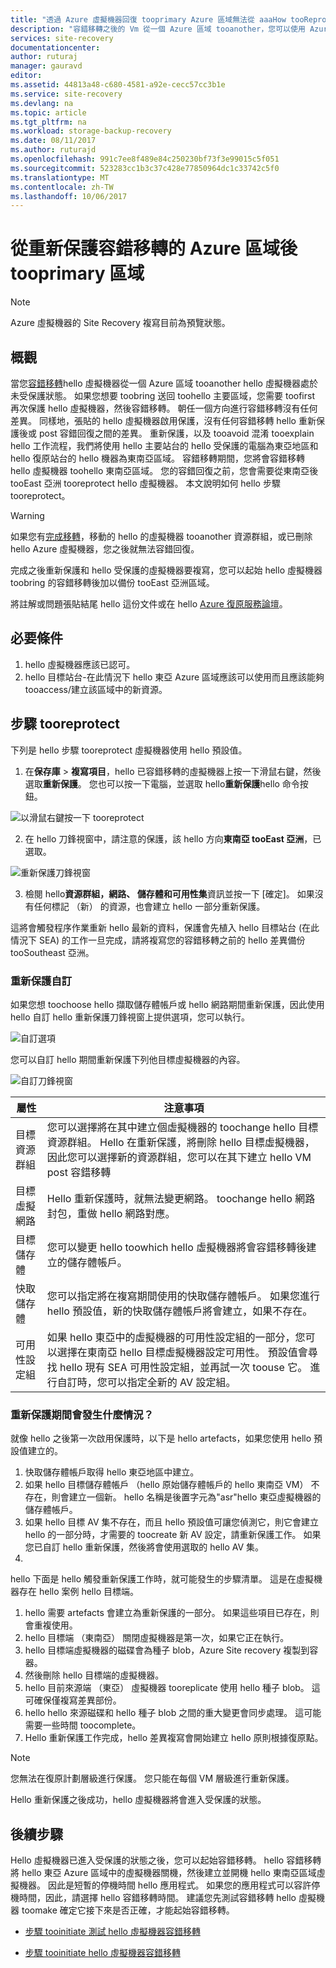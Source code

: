 ```yaml
---
title: "透過 Azure 虛擬機器回復 tooprimary Azure 區域無法從 aaaHow tooReprotect |Microsoft 文件"
description: "容錯移轉之後的 Vm 從一個 Azure 區域 tooanother，您可以使用 Azure Site Recovery tooprotect hello 機器反方向。 深入了解如何 hello 步驟 toodo 的容錯移轉之前重新保護。"
services: site-recovery
documentationcenter: 
author: ruturaj
manager: gauravd
editor: 
ms.assetid: 44813a48-c680-4581-a92e-cecc57cc3b1e
ms.service: site-recovery
ms.devlang: na
ms.topic: article
ms.tgt_pltfrm: na
ms.workload: storage-backup-recovery
ms.date: 08/11/2017
ms.author: ruturajd
ms.openlocfilehash: 991c7ee8f489e84c250230bf73f3e99015c5f051
ms.sourcegitcommit: 523283cc1b3c37c428e77850964dc1c33742c5f0
ms.translationtype: MT
ms.contentlocale: zh-TW
ms.lasthandoff: 10/06/2017
---
```

# <a name="reprotect-from-failed-over-azure-region-back-tooprimary-region"></a>從重新保護容錯移轉的 Azure 區域後 tooprimary 區域



>[!NOTE]
>
> Azure 虛擬機器的 Site Recovery 複寫目前為預覽狀態。


## <a name="overview"></a>概觀
當您[容錯移轉](site-recovery-failover.md)hello 虛擬機器從一個 Azure 區域 tooanother hello 虛擬機器處於未受保護狀態。 如果您想要 toobring 送回 toohello 主要區域，您需要 toofirst 再次保護 hello 虛擬機器，然後容錯移轉。 朝任一個方向進行容錯移轉沒有任何差異。 同樣地，張貼的 hello 虛擬機器啟用保護，沒有任何容錯移轉 hello 重新保護後或 post 容錯回復之間的差異。
重新保護，以及 tooavoid 混淆 tooexplain hello 工作流程，我們將使用 hello 主要站台的 hello 受保護的電腦為東亞地區和 hello 復原站台的 hello 機器為東南亞區域。 容錯移轉期間，您將會容錯移轉 hello 虛擬機器 toohello 東南亞區域。 您的容錯回復之前，您會需要從東南亞後 tooEast 亞洲 tooreprotect hello 虛擬機器。 本文說明如何 hello 步驟 tooreprotect。

> [!WARNING]
> 如果您有[完成移轉](site-recovery-migrate-to-azure.md#what-do-we-mean-by-migration)，移動的 hello 的虛擬機器 tooanother 資源群組，或已刪除 hello Azure 虛擬機器，您之後就無法容錯回復。

完成之後重新保護和 hello 受保護的虛擬機器要複寫，您可以起始 hello 虛擬機器 toobring 的容錯移轉後加以備份 tooEast 亞洲區域。

將註解或問題張貼結尾 hello 這份文件或在 hello [Azure 復原服務論壇](https://social.msdn.microsoft.com/forums/azure/home?forum=hypervrecovmgr)。

## <a name="prerequisites"></a>必要條件
1. hello 虛擬機器應該已認可。
2. hello 目標站台-在此情況下 hello 東亞 Azure 區域應該可以使用而且應該能夠 tooaccess/建立該區域中的新資源。

## <a name="steps-tooreprotect"></a>步驟 tooreprotect

下列是 hello 步驟 tooreprotect 虛擬機器使用 hello 預設值。

1. 在**保存庫** > **複寫項目**，hello 已容錯移轉的虛擬機器上按一下滑鼠右鍵，然後選取**重新保護**。 您也可以按一下電腦，並選取 hello**重新保護**hello 命令按鈕。

![以滑鼠右鍵按一下 tooreprotect](./media/site-recovery-how-to-reprotect-azure-to-azure/reprotect.png)

2. 在 hello 刀鋒視窗中，請注意的保護，該 hello 方向**東南亞 tooEast 亞洲**，已選取。

![重新保護刀鋒視窗](./media/site-recovery-how-to-reprotect-azure-to-azure/reprotectblade.png)

3. 檢閱 hello**資源群組，網路、 儲存體和可用性集**資訊並按一下 [確定]。 如果沒有任何標記 （新） 的資源，也會建立 hello 一部分重新保護。

這將會觸發程序作業重新 hello 最新的資料，保護會先植入 hello 目標站台 (在此情況下 SEA) 的工作一旦完成，請將複寫您的容錯移轉之前的 hello 差異備份 tooSoutheast 亞洲。

### <a name="reprotect-customization"></a>重新保護自訂
如果您想 toochoose hello 擷取儲存體帳戶或 hello 網路期間重新保護，因此使用 hello 自訂 hello 重新保護刀鋒視窗上提供選項，您可以執行。

![自訂選項](./media/site-recovery-how-to-reprotect-azure-to-azure/customize.png)

您可以自訂 hello 期間重新保護下列他目標虛擬機器的內容。

![自訂刀鋒視窗](./media/site-recovery-how-to-reprotect-azure-to-azure/customizeblade.png)

|屬性 |注意事項  |
|---------|---------|
|目標資源群組     | 您可以選擇將在其中建立個虛擬機器的 toochange hello 目標資源群組。 Hello 在重新保護，將刪除 hello 目標虛擬機器，因此您可以選擇新的資源群組，您可以在其下建立 hello VM post 容錯移轉         |
|目標虛擬網路     | Hello 重新保護時，就無法變更網路。 toochange hello 網路封包，重做 hello 網路對應。         |
|目標儲存體     | 您可以變更 hello toowhich hello 虛擬機器將會容錯移轉後建立的儲存體帳戶。         |
|快取儲存體     | 您可以指定將在複寫期間使用的快取儲存體帳戶。 如果您進行 hello 預設值，新的快取儲存體帳戶將會建立，如果不存在。         |
|可用性設定組     |如果 hello 東亞中的虛擬機器的可用性設定組的一部分，您可以選擇在東南亞 hello 目標虛擬機器設定可用性。 預設值會尋找 hello 現有 SEA 可用性設定組，並再試一次 toouse 它。 進行自訂時，您可以指定全新的 AV 設定組。         |


### <a name="what-happens-during-reprotect"></a>重新保護期間會發生什麼情況？

就像 hello 之後第一次啟用保護時，以下是 hello artefacts，如果您使用 hello 預設值建立的。
1. 快取儲存體帳戶取得 hello 東亞地區中建立。
2. 如果 hello 目標儲存體帳戶 （hello 原始儲存體帳戶的 hello 東南亞 VM） 不存在，則會建立一個新。 hello 名稱是後置字元為"asr"hello 東亞虛擬機器的儲存體帳戶。
3. 如果 hello 目標 AV 集不存在，而且 hello 預設值可讓您偵測它，則它會建立 hello 的一部分時，才需要的 toocreate 新 AV 設定，請重新保護工作。 如果您已自訂 hello 重新保護，然後將會使用選取的 hello AV 集。
4.

hello 下面是 hello 觸發重新保護工作時，就可能發生的步驟清單。 這是在虛擬機器存在 hello 案例 hello 目標端。

1. hello 需要 artefacts 會建立為重新保護的一部分。 如果這些項目已存在，則會重複使用。
2. hello 目標端 （東南亞） 關閉虛擬機器是第一次，如果它正在執行。
3. hello 目標端虛擬機器的磁碟會為種子 blob，Azure Site recovery 複製到容器。
4. 然後刪除 hello 目標端的虛擬機器。
5. hello 目前來源端 （東亞） 虛擬機器 tooreplicate 使用 hello 種子 blob。 這可確保僅複寫差異部份。
6. hello hello 來源磁碟和 hello 種子 blob 之間的重大變更會同步處理。 這可能需要一些時間 toocomplete。
7. Hello 重新保護工作完成，hello 差異複寫會開始建立 hello 原則根據復原點。

> [!NOTE]
> 您無法在復原計劃層級進行保護。 您只能在每個 VM 層級進行重新保護。

Hello 重新保護之後成功，hello 虛擬機器將會進入受保護的狀態。

## <a name="next-steps"></a>後續步驟

Hello 虛擬機器已進入受保護的狀態之後，您可以起始容錯移轉。 hello 容錯移轉將 hello 東亞 Azure 區域中的虛擬機器關機，然後建立並開機 hello 東南亞區域虛擬機器。 因此是短暫的停機時間 hello 應用程式。 如果您的應用程式可以容許停機時間，因此，請選擇 hello 容錯移轉時間。 建議您先測試容錯移轉 hello 虛擬機器 toomake 確定它接下來是否正確，才能起始容錯移轉。

-   [步驟 tooinitiate 測試 hello 虛擬機器容錯移轉](site-recovery-test-failover-to-azure.md)

-   [步驟 tooinitiate hello 虛擬機器容錯移轉](site-recovery-failover.md)
